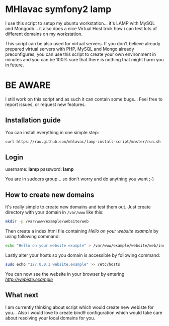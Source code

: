 MHlavac symfony2 lamp
=====================

I use this script to setup my ubuntu workstation... it's LAMP with MySQL and Mongodb... it also does a nice Virtual Host trick how i can test lots of different domains on my workstation.

This script can be also used for virtual servers. If you don't believe already prepared virtual servers with PHP, MySQL and Mongo already preconfigures, you can use this script to create your own environment in minutes and you can be 100% sure that there is nothing that might harm you in future.

BE AWARE
========

I still work on this script and as such it can contain some bugs... Feel free to report issues, or request new features.

Installation guide
------------------

You can install everything in one simple step:

``` sh
curl https://raw.github.com/mhlavac/lamp-install-script/master/run.sh | sudo sh
```

Login
-----

username: **lamp**
password: **lamp**

You are in sudoers group... so don't worry and do anything you want ;-)

How to create new domains
-------------------------

It's really simple to create new domains and test them out. Just create directory with your domain in `/var/www` like this:

``` sh
mkdir -p /var/www/example/website/web
```

Then create a index.html file containing *Hello on your website example* by using following command:

``` sh
echo "Hello on your website example" > /var/www/example/website/web/index.html
```

Lastly alter your hosts so you domain is accessible by following command:

``` sh
sudo echo "127.0.0.1 website.example" >> /etc/hosts
```

You can now see the website in your browser by entering *http://webiste.example*

What next
---------

I am currently thinking about script which would create new webiste for you... Also i would love to create bind9 configuration which would take care about resolving your local domains for you.
